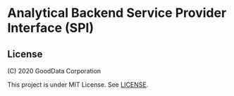 # Analytical Backend Service Provider Interface (SPI)

## License

(C) 2020 GoodData Corporation

This project is under MIT License. See [LICENSE](LICENSE).
